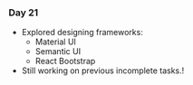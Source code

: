 ####
### Day 21

 - Explored designing frameworks:
    - Material UI
    - Semantic UI
    - React Bootstrap
- Still working on previous incomplete tasks.!
 